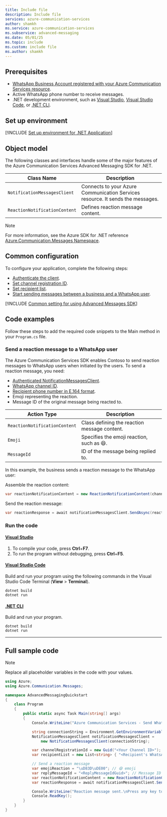 ```yaml
---
title: Include file
description: Include file
services: azure-communication-services
author: shamkh
ms.service: azure-communication-services
ms.subservice: advanced-messaging
ms.date: 05/01/25
ms.topic: include
ms.custom: include file
ms.author: shamkh
---
```


## Prerequisites

- [WhatsApp Business Account registered with your Azure Communication Services resource](../../connect-whatsapp-business-account.md).
- Active WhatsApp phone number to receive messages.
- .NET development environment, such as [Visual Studio](https://visualstudio.microsoft.com/downloads/), [Visual Studio Code](https://code.visualstudio.com/Download), or [.NET CLI](https://dotnet.microsoft.com/download).

## Set up environment

[!INCLUDE [Set up environment for .NET Application](../dot-net-application-setup.md)]

## Object model

The following classes and interfaces handle some of the major features of the Azure Communication Services Advanced Messaging SDK for .NET.

| Class Name | Description |
| --- | --- |
| `NotificationMessagesClient`  | Connects to your Azure Communication Services resource. It sends the messages. |
| `ReactionNotificationContent` | Defines reaction message content. |

> [!NOTE]
> For more information, see the Azure SDK for .NET reference [Azure.Communication.Messages Namespace](/dotnet/api/azure.communication.messages).

## Common configuration

To configure your application, complete the following steps:

- [Authenticate the client](#authenticate-the-client).
- [Set channel registration ID](#set-channel-registration-id).
- [Set recipient list](#set-recipient-list).
- [Start sending messages between a business and a WhatsApp user](#start-sending-messages-between-a-business-and-a-whatsapp-user).

[!INCLUDE [Common setting for using Advanced Messages SDK](../common-setting-net.md)]

## Code examples

Follow these steps to add the required code snippets to the Main method in your `Program.cs` file.

### Send a reaction message to a WhatsApp user

The Azure Communication Services SDK enables Contoso to send reaction messages to WhatsApp users when initiated by the users. To send a reaction message, you need:
- [Authenticated NotificationMessagesClient](#authenticate-the-client).
- [WhatsApp channel ID](#set-channel-registration-id).
- [Recipient phone number in E.164 format](#set-recipient-list).
- Emoji representing the reaction.
- Message ID of the original message being reacted to.

| Action Type                     | Description                                       |
|---------------------------------|---------------------------------------------------|
| `ReactionNotificationContent`   | Class defining the reaction message content.      |
| `Emoji`                         | Specifies the emoji reaction, such as 😄.         |
| `MessageId`                     | ID of the message being replied to.              |

In this example, the business sends a reaction message to the WhatsApp user:

Assemble the reaction content:

```csharp
var reactionNotificationContent = new ReactionNotificationContent(channelRegistrationId, recipientList, "\uD83D\uDE00", "<ReplyMessageIdGuid>");
```

Send the reaction message:

```csharp
var reactionResponse = await notificationMessagesClient.SendAsync(reactionNotificationContent);
```

### Run the code

#### [Visual Studio](#tab/visual-studio)

1. To compile your code, press **Ctrl**+**F7**.
1. To run the program without debugging, press **Ctrl**+**F5**.

#### [Visual Studio Code](#tab/vs-code)

Build and run your program using the following commands in the Visual Studio Code Terminal (**View** > **Terminal**).

```console
dotnet build
dotnet run
```

#### [.NET CLI](#tab/dotnet-cli)

Build and run your program.

```console
dotnet build
dotnet run
```

---

## Full sample code

> [!NOTE]
> Replace all placeholder variables in the code with your values.


```csharp
using Azure;
using Azure.Communication.Messages;

namespace AdvancedMessagingQuickstart
{
    class Program
    {
        public static async Task Main(string[] args)
        {
            Console.WriteLine("Azure Communication Services - Send WhatsApp Reaction Messages\n");

            string connectionString = Environment.GetEnvironmentVariable("COMMUNICATION_SERVICES_CONNECTION_STRING");
            NotificationMessagesClient notificationMessagesClient = 
                new NotificationMessagesClient(connectionString);

            var channelRegistrationId = new Guid("<Your Channel ID>");
            var recipientList = new List<string> { "<Recipient's WhatsApp Phone Number>" };

            // Send a reaction message
            var emojiReaction = "\uD83D\uDE00"; // 😄 emoji
            var replyMessageId = "<ReplyMessageIdGuid>"; // Message ID of the original message
            var reactionNotificationContent = new ReactionNotificationContent(channelRegistrationId, recipientList, emojiReaction, replyMessageId);
            var reactionResponse = await notificationMessagesClient.SendAsync(reactionNotificationContent);

            Console.WriteLine("Reaction message sent.\nPress any key to exit.\n");
            Console.ReadKey();
        }
    }
}

```
